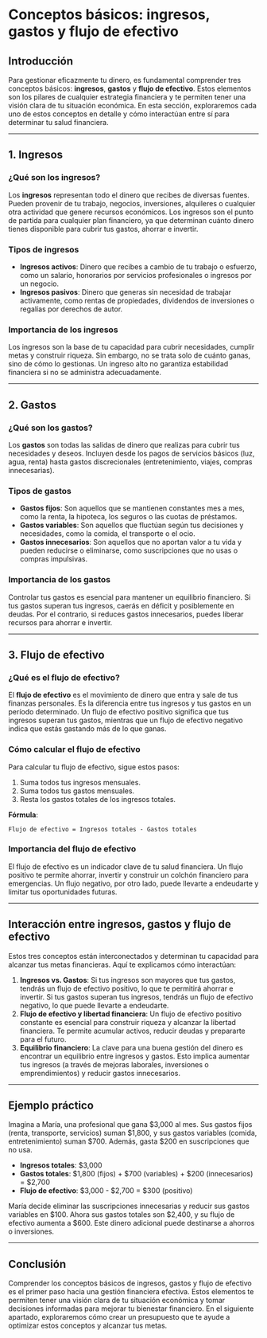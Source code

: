 # Conceptos básicos: ingresos, gastos y flujo de efectivo

## Introducción

Para gestionar eficazmente tu dinero, es fundamental comprender tres conceptos básicos: **ingresos**, **gastos** y **flujo de efectivo**. Estos elementos son los pilares de cualquier estrategia financiera y te permiten tener una visión clara de tu situación económica. En esta sección, exploraremos cada uno de estos conceptos en detalle y cómo interactúan entre sí para determinar tu salud financiera.

---

## 1. Ingresos

### ¿Qué son los ingresos?

Los **ingresos** representan todo el dinero que recibes de diversas fuentes. Pueden provenir de tu trabajo, negocios, inversiones, alquileres o cualquier otra actividad que genere recursos económicos. Los ingresos son el punto de partida para cualquier plan financiero, ya que determinan cuánto dinero tienes disponible para cubrir tus gastos, ahorrar e invertir.

### Tipos de ingresos

- **Ingresos activos**: Dinero que recibes a cambio de tu trabajo o esfuerzo, como un salario, honorarios por servicios profesionales o ingresos por un negocio.  
- **Ingresos pasivos**: Dinero que generas sin necesidad de trabajar activamente, como rentas de propiedades, dividendos de inversiones o regalías por derechos de autor.  

### Importancia de los ingresos

Los ingresos son la base de tu capacidad para cubrir necesidades, cumplir metas y construir riqueza. Sin embargo, no se trata solo de cuánto ganas, sino de cómo lo gestionas. Un ingreso alto no garantiza estabilidad financiera si no se administra adecuadamente.

---

## 2. Gastos

### ¿Qué son los gastos?

Los **gastos** son todas las salidas de dinero que realizas para cubrir tus necesidades y deseos. Incluyen desde los pagos de servicios básicos (luz, agua, renta) hasta gastos discrecionales (entretenimiento, viajes, compras innecesarias).

### Tipos de gastos

- **Gastos fijos**: Son aquellos que se mantienen constantes mes a mes, como la renta, la hipoteca, los seguros o las cuotas de préstamos.  
- **Gastos variables**: Son aquellos que fluctúan según tus decisiones y necesidades, como la comida, el transporte o el ocio.  
- **Gastos innecesarios**: Son aquellos que no aportan valor a tu vida y pueden reducirse o eliminarse, como suscripciones que no usas o compras impulsivas.  

### Importancia de los gastos

Controlar tus gastos es esencial para mantener un equilibrio financiero. Si tus gastos superan tus ingresos, caerás en déficit y posiblemente en deudas. Por el contrario, si reduces gastos innecesarios, puedes liberar recursos para ahorrar e invertir.

---

## 3. Flujo de efectivo

### ¿Qué es el flujo de efectivo?

El **flujo de efectivo** es el movimiento de dinero que entra y sale de tus finanzas personales. Es la diferencia entre tus ingresos y tus gastos en un período determinado. Un flujo de efectivo positivo significa que tus ingresos superan tus gastos, mientras que un flujo de efectivo negativo indica que estás gastando más de lo que ganas.

### Cómo calcular el flujo de efectivo

Para calcular tu flujo de efectivo, sigue estos pasos:

1. Suma todos tus ingresos mensuales.  
2. Suma todos tus gastos mensuales.  
3. Resta los gastos totales de los ingresos totales.  

**Fórmula**:

```plaintext
Flujo de efectivo = Ingresos totales - Gastos totales
```

### Importancia del flujo de efectivo

El flujo de efectivo es un indicador clave de tu salud financiera. Un flujo positivo te permite ahorrar, invertir y construir un colchón financiero para emergencias. Un flujo negativo, por otro lado, puede llevarte a endeudarte y limitar tus oportunidades futuras.

---

## Interacción entre ingresos, gastos y flujo de efectivo

Estos tres conceptos están interconectados y determinan tu capacidad para alcanzar tus metas financieras. Aquí te explicamos cómo interactúan:

1. **Ingresos vs. Gastos**: Si tus ingresos son mayores que tus gastos, tendrás un flujo de efectivo positivo, lo que te permitirá ahorrar e invertir. Si tus gastos superan tus ingresos, tendrás un flujo de efectivo negativo, lo que puede llevarte a endeudarte.  
2. **Flujo de efectivo y libertad financiera**: Un flujo de efectivo positivo constante es esencial para construir riqueza y alcanzar la libertad financiera. Te permite acumular activos, reducir deudas y prepararte para el futuro.  
3. **Equilibrio financiero**: La clave para una buena gestión del dinero es encontrar un equilibrio entre ingresos y gastos. Esto implica aumentar tus ingresos (a través de mejoras laborales, inversiones o emprendimientos) y reducir gastos innecesarios.

---

## Ejemplo práctico

Imagina a María, una profesional que gana $3,000 al mes. Sus gastos fijos (renta, transporte, servicios) suman $1,800, y sus gastos variables (comida, entretenimiento) suman $700. Además, gasta $200 en suscripciones que no usa.  

- **Ingresos totales**: $3,000  
- **Gastos totales**: $1,800 (fijos) + $700 (variables) + $200 (innecesarios) = $2,700  
- **Flujo de efectivo**: $3,000 - $2,700 = $300 (positivo)  

María decide eliminar las suscripciones innecesarias y reducir sus gastos variables en $100. Ahora sus gastos totales son $2,400, y su flujo de efectivo aumenta a $600. Este dinero adicional puede destinarse a ahorros o inversiones.

---

## Conclusión

Comprender los conceptos básicos de ingresos, gastos y flujo de efectivo es el primer paso hacia una gestión financiera efectiva. Estos elementos te permiten tener una visión clara de tu situación económica y tomar decisiones informadas para mejorar tu bienestar financiero. En el siguiente apartado, exploraremos cómo crear un presupuesto que te ayude a optimizar estos conceptos y alcanzar tus metas.
